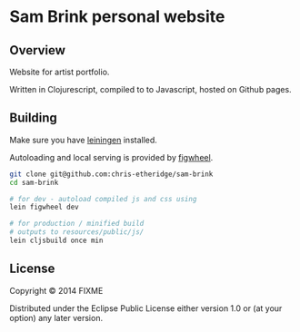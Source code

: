 # Sam Brink personal website

## Overview

Website for artist portfolio. 

Written in Clojurescript, compiled to to Javascript, hosted on Github pages.

## Building

Make sure you have [leiningen](https://leiningen.org/) installed.

Autoloading and local serving is provided by [figwheel](https://github.com/bhauman/lein-figwheel).

```bash
git clone git@github.com:chris-etheridge/sam-brink
cd sam-brink

# for dev - autoload compiled js and css using 
lein figwheel dev

# for production / minified build
# outputs to resources/public/js/
lein cljsbuild once min
```

## License

Copyright © 2014 FIXME

Distributed under the Eclipse Public License either version 1.0 or (at your option) any later version.

